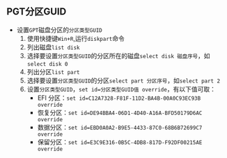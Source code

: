 ## PGT分区GUID 
* 设置`GPT`磁盘分区的`分区类型GUID`
    1. 使用快捷键`Win+R`,运行`diskpart`命令
    1. 列出磁盘`list disk`
    1. 选择要设置`分区类型GUID`的分区所在的磁盘`select disk 磁盘序号`，如`select disk 0`
    1. 列出分区`list part`
    1. 选择要设置`分区类型GUID`的分区`select part 分区序号`，如`select part 2`
    1. 设置`分区类型GUID`，`set id=分区类型GUID值 override`，有以下值可取：
        * EFI 分区：`set id=C12A7328-F81F-11D2-BA4B-00A0C93EC93B override`
        * 恢复分区：`set id=DE94BBA4-06D1-4D40-A16A-BFD50179D6AC override`
        * 数据分区：`set id=EBD0A0A2-B9E5-4433-87C0-68B6B72699C7 override`
        * 保留分区：`set id=E3C9E316-0B5C-4DB8-817D-F92DF00215AE override`